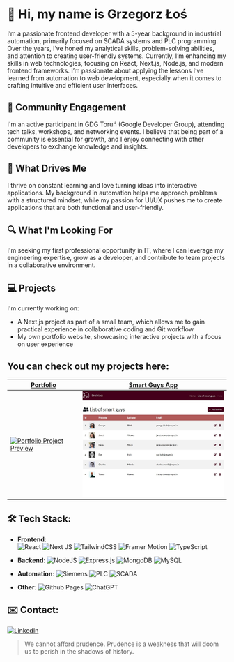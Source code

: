 # 👋 Hi, my name is Grzegorz Łoś

 I’m a passionate frontend developer with a 5-year background in industrial automation, primarily focused on SCADA systems and PLC programming. Over the years, I’ve honed my analytical skills, problem-solving abilities, and attention to creating user-friendly systems. Currently, I’m enhancing my skills in web technologies, focusing on React, Next.js, Node.js, and modern frontend frameworks. I’m passionate about applying the lessons I’ve learned from automation to web development, especially when it comes to crafting intuitive and efficient user interfaces.



## 🤝 Community Engagement 
I'm an active participant in GDG Toruń (Google Developer Group), attending tech talks, workshops, and networking events. I believe that being part of a community is essential for growth, and I enjoy connecting with other developers to exchange knowledge and insights.


## 🚀 What Drives Me 
I thrive on constant learning and love turning ideas into interactive applications. My background in automation helps me approach problems with a structured mindset, while my passion for UI/UX pushes me to create applications that are both functional and user-friendly.

## 🔍 What I'm Looking For 
I'm seeking my first professional opportunity in IT, where I can leverage my engineering expertise, grow as a developer, and contribute to team projects in a collaborative environment.

## 💻 Projects 
I'm currently working on:

- A Next.js project as part of a small team, which allows me to gain practical experience in collaborative coding and Git workflow
- My own portfolio website, showcasing interactive projects with a focus on user experience


## You can check out my projects here:

| [Portfolio](https://github.com/Inen89/portfolio)  | [Smart Guys App](https://github.com/Inen89/smart-guys-app)                   |
|------------------------------------|----------------------------------|
| <a href="https://github.com/Inen89/portfolio"><img src="assets/portfolio.gif" alt="Portfolio Project Preview" width="400"/></a> | <a href="https://github.com/Inen89/smart-guys-app"><img src="assets/smart-guys.jpg" alt="Smart Guys App Preview" width="400"/></a> |



## 🛠️ Tech Stack:
- **Frontend**:  
 ![React](https://img.shields.io/badge/react-%2320232a.svg?style=for-the-badge&logo=react&logoColor=%2361DAFB)	 ![Next JS](https://img.shields.io/badge/Next-black?style=for-the-badge&logo=next.js&logoColor=white) ![TailwindCSS](https://img.shields.io/badge/tailwindcss-%2338B2AC.svg?style=for-the-badge&logo=tailwind-css&logoColor=white)  ![Framer Motion](https://img.shields.io/badge/Framer%20Motion-0f0f0f?style=for-the-badge&logo=framer&logoColor=00A9E0)  ![TypeScript](https://img.shields.io/badge/typescript-%23007ACC.svg?style=for-the-badge&logo=typescript&logoColor=white)
- **Backend**: 
  ![NodeJS](https://img.shields.io/badge/node.js-6DA55F?style=for-the-badge&logo=node.js&logoColor=white) 	![Express.js](https://img.shields.io/badge/express.js-%23404d59.svg?style=for-the-badge&logo=express&logoColor=%2361DAFB) ![MongoDB](https://img.shields.io/badge/MongoDB-%234ea94b.svg?style=for-the-badge&logo=mongodb&logoColor=white) 	![MySQL](https://img.shields.io/badge/mysql-4479A1.svg?style=for-the-badge&logo=mysql&logoColor=white)
- **Automation**: 
  ![Siemens](https://img.shields.io/badge/Siemens-0A6B3D?style=for-the-badge&logo=siemens&logoColor=white) ![PLC](https://img.shields.io/badge/PLC-0A6B3D?style=for-the-badge&logo=electrical%2Fplc&logoColor=white) ![SCADA](https://img.shields.io/badge/SCADA-0053A0?style=for-the-badge&logo=linux&logoColor=white)

- **Other**: 
  ![Github Pages](https://img.shields.io/badge/github%20pages-121013?style=for-the-badge&logo=github&logoColor=white)	![ChatGPT](https://img.shields.io/badge/chatGPT-74aa9c?style=for-the-badge&logo=openai&logoColor=white)

## ✉️ Contact: 
[![LinkedIn](https://img.shields.io/badge/linkedin-%230077B5.svg?style=for-the-badge&logo=linkedin&logoColor=white)](https://www.linkedin.com/in/grzeglos)

> We cannot afford prudence. Prudence is a weakness that will doom us to perish in the shadows of history.


